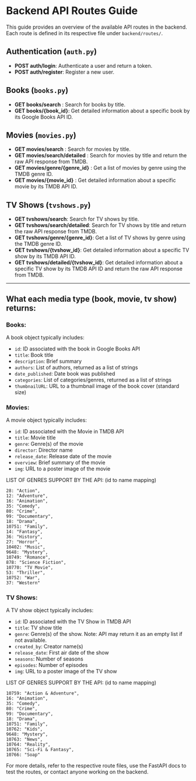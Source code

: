 # Backend API Routes Guide

This guide provides an overview of the available API routes in the backend. Each route is defined in its respective file under `backend/routes/`.

## Authentication (`auth.py`)
- **POST auth/login**: Authenticate a user and return a token.
- **POST auth/register**: Register a new user.

## Books (`books.py`)
- **GET books/search** : Search for books by title.
- **GET books/{book_id}**: Get detailed information about a specific book by its Google Books API ID.

## Movies (`movies.py`)
- **GET movies/search** : Search for movies by title.
- **GET movies/search/detailed** : Search for movies by title and return the raw API response from TMDB.
- **GET movies/genre/{genre_id}** : Get a list of movies by genre using the TMDB genre ID.
- **GET movies/{movie_id}** : Get detailed information about a specific movie by its TMDB API ID.

## TV Shows (`tvshows.py`)
- **GET tvshows/search**: Search for TV shows by title.
- **GET tvshows/search/detailed**: Search for TV shows by title and return the raw API response from TMDB.
- **GET tvshows/genre/{genre_id}**: Get a list of TV shows by genre using the TMDB genre ID.
- **GET tvshows/{tvshow_id}**: Get detailed information about a specific TV show by its TMDB API ID.
- **GET tvshows/detailed/{tvshow_id}**: Get detailed information about a specific TV show by its TMDB API ID and return the raw API response from TMDB.

---


## What each media type (book, movie, tv show) returns:

### Books:
A book object typically includes:
- `id`: ID associated with the book in Google Books API
- `title`: Book title
- `description`: Brief summary
- `authors`: List of authors, returned as a list of strings
- `date_published`: Date book was published
- `categories`: List of categories/genres, returned as a list of strings
- `thumbnailURL`: URL to a thumbnail image of the book cover (standard size)


### Movies:
A movie object typically includes:
- `id`: ID associated with the Movie in TMDB API
- `title`: Movie title
- `genre`: Genre(s) of the movie
- `director`: Director name
- `release_date`: Release date of the movie
- `overview`: Brief summary of the movie
- `img`: URL to a poster image of the movie

LIST OF GENRES SUPPORT BY THE API:
(id to name mapping)

    28: "Action",
    12: "Adventure",
    16: "Animation",
    35: "Comedy",
    80: "Crime",
    99: "Documentary",
    18: "Drama",
    10751: "Family",
    14: "Fantasy",
    36: "History",
    27: "Horror",
    10402: "Music",
    9648: "Mystery",
    10749: "Romance",
    878: "Science Fiction",
    10770: "TV Movie",
    53: "Thriller",
    10752: "War",
    37: "Western"


### TV Shows:
A TV show object typically includes:
- `id`: ID associated with the TV Show in TMDB API
- `title`: TV show title
- `genre`: Genre(s) of the show. Note: API may return it as an empty list if not available.
- `created_by`: Creator name(s)
- `release_date`: First air date of the show
- `seasons`: Number of seasons
- `episodes`: Number of episodes
- `img`: URL to a poster image of the TV show

LIST OF GENRES SUPPORT BY THE API:
(id to name mapping)

    10759: "Action & Adventure",
    16: "Animation",
    35: "Comedy",
    80: "Crime",
    99: "Documentary",
    18: "Drama",
    10751: "Family",
    10762: "Kids",
    9648: "Mystery",
    10763: "News",
    10764: "Reality",
    10765: "Sci-Fi & Fantasy",
    10766: "Soap"

For more details, refer to the respective route files, use the FastAPI docs to test the routes, or contact anyone working on the backend. 